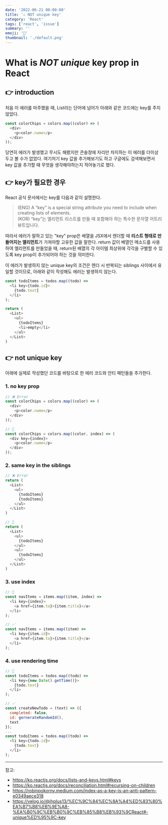 ```yaml
---
date: '2022-06-21 00:00:00'
title: '⚠ NOT unique key'
category: 'React'
tags: ['react', 'issue']
summary: ''
emoji: '🧩'
thumbnail: './default.png'
---
```


# What is _NOT unique_ key prop in React

## 👉 introduction
처음 이 에러를 마주했을 때, List라는 단어에 넘어가 아래와 같은 코드에는 key를 주지 않았다.
```js
const colorChips = colors.map((color) => (
  <div>
    <p>color.name</p>
  </div>
));
```
당연히 에러가 발생했고 무시도 해봤지만 콘솔창에 자리만 차지하는 이 에러를 더이상 두고 볼 수가 없었다.
여기저기 key 값을 추가해보기도 하고 구글에도 검색해보면서 key 값을 추가할 때 무엇을 생각해야하는지 적어놓기로 했다.


## 👉 key가 필요한 경우
React 공식 문서에서는 key를 다음과 같이 설명한다.

> (ENG) A “key” is a special string attribute you need to include when creating lists of elements.   
> (KOR) “key”는 엘리먼트 리스트를 만들 때 포함해야 하는 특수한 문자열 어트리뷰트입니다.

따라서 에러가 말하고 있는 "key" prop은 배열을 JSX에서 렌더할 때 **리스트 형태로 만들어지는 엘리먼트**가 가져야할 고유한 값을 말한다. return 값이 배열인 메소드를 사용하여 엘리먼트를 만들었을 때, return된 배열의 각 아이템 최상위에 각각을 구별할 수 있도록 key prop이 추가되어야 하는 것을 의미한다.  


이 에러가 발생하지 않는 unique key의 조건은 렌더 시 반복되는 siblings 사이에서 유일할 것이므로, 아래와 같이 작성해도 에러는 발생하지 않는다.
```js
const todoItems = todos.map((todo) =>
  <li key={todo.id}>
    {todo.text}
  </li>
);

return (
  <List>
  	<ul>
  	  {todoItems}
  	  <li>empty</li>
  	</ul>
  </List>
)
```

## 👉 not unique key
아래에 실제로 작성했던 코드를 바탕으로 한 에러 코드와 안티 패턴들을 추가한다.
### 1. no key prop
```js
// ❌ Error
const colorChips = colors.map((color) => (
  <div>
    <p>color.name</p>
  </div>
));

// 🔺
const colorChips = colors.map((color, index) => (
  <div key={index}>
    <p>color.name</p>
  </div>
));
```

### 2. same key in the siblings
```js
// ❌ Error
return (
  <List>
  	<ul>
  	  {todoItems}
  	  {todoItems}
  	</ul>
  </List>
)

// 🔺
return (
  <List>
  	<ul>
  	  {todoItems}
    </ul>
    <ul>
  	  {todoItems}
    </ul>
  </List>
)
```

### 3. use index
```js
// 🔺
const navItems = items.map((item, index) =>
  <li key={index}>
    <a href={item.to}>{item.title}</a>
  </li>
);

// ✅
const navItems = items.map((item) =>
  <li key={item.id}>
    <a href={item.to}>{item.title}</a>
  </li>
);
```

### 4. use rendering time
```js
// 🔺
const todoItems = todos.map((todo) =>
  <li key={new Date().getTime()}>
    {todo.text}
  </li>
);

// ✅
const createNewTodo = (text) => ({
  completed: false,
  id: gernerateRandomId(),
  text
});
...
const todoItems = todos.map((todo) =>
  <li key={todo.id}>
    {todo.text}
  </li>
);
```


---
참고: 
- https://ko.reactjs.org/docs/lists-and-keys.html#keys
- https://ko.reactjs.org/docs/reconciliation.html#recursing-on-children
- https://robinpokorny.medium.com/index-as-a-key-is-an-anti-pattern-e0349aece318
- https://velog.io/@jhplus13/%EC%9C%84%EC%8A%A4%ED%83%80%EA%B7%B8%EB%9E%A8-%EA%B0%9C%EB%B0%9C%EB%85%B8%EB%93%9CReact#-unique%ED%95%9C-key